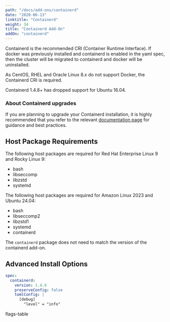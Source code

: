 ```yaml
---
path: "/docs/add-ons/containerd"
date: "2020-06-13"
linktitle: "Containerd"
weight: 34
title: "Containerd Add-On"
addOn: "containerd"
---
```

Containerd is the recommended CRI (Container Runtime Interface).
If docker was previously installed and containerd is enabled in the yaml spec, then the cluster will be migrated to containerd and docker will be uninstalled.

As CentOS, RHEL and Oracle Linux 8.x do not support Docker, the Containerd CRI is required.

Containerd 1.4.8+ has dropped support for Ubuntu 16.04.

### About Containerd upgrades

If you are planning to upgrade your Containerd installation, it is highly recommended that you refer to the relevant [documentation page](/docs/install-with-kurl/upgrading#about-containerd-upgrades) for guidance and best practices.

## Host Package Requirements

The following host packages are required for Red Hat Enterprise Linux 9 and Rocky Linux 9:

- bash
- libseccomp
- libzstd
- systemd

The following host packages are required for Amazon Linux 2023 and Ubuntu 24.04:

- bash
- libseccomp2
- libzstd1
- systemd
- containerd

The `containerd` package does not need to match the version of the containerd add-on.

## Advanced Install Options

```yaml
spec:
  containerd:
    version: 1.4.6
    preserveConfig: false
    tomlConfig: |
      [debug]
        "level" = "info"
```

flags-table
